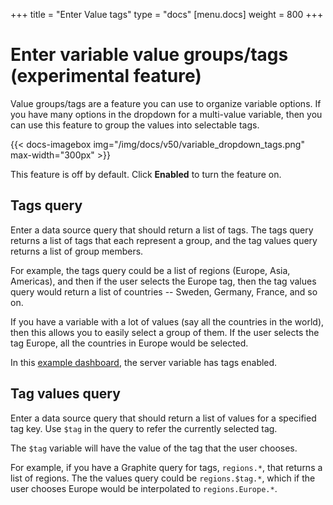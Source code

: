 +++
title = "Enter Value tags"
type = "docs"
[menu.docs]
weight = 800
+++

# Enter variable value groups/tags (experimental feature)

Value groups/tags are a feature you can use to organize variable options. If you have many options in the dropdown for a multi-value variable, then you can use this feature to group the values into selectable tags.

{{< docs-imagebox img="/img/docs/v50/variable_dropdown_tags.png" max-width="300px" >}}

This feature is off by default. Click **Enabled** to turn the feature on.

## Tags query

Enter a data source query that should return a list of tags. The tags query returns a list of tags that each represent a group, and the tag values query returns a list of group members. 

For example, the tags query could be a list of regions (Europe, Asia, Americas), and then if the user selects the Europe tag, then the tag values query would return a list of countries -- Sweden, Germany, France, and so on.

If you have a variable with a lot of values (say all the countries in the world), then this allows you to easily select a group of them. If the user selects the tag Europe, all the countries in Europe would be selected.

In this [example dashboard](https://play.grafana.org/d/ZUPhFVGGk/graphite-with-experimental-tags?orgId=1), the server variable has tags enabled. 

## Tag values query

Enter a data source query that should return a list of values for a specified tag key. Use `$tag` in the query to refer the currently selected tag.

The `$tag` variable will have the value of the tag that the user chooses. 

For example, if you have a Graphite query for tags, `regions.*`, that returns a list of regions. The the values query could be `regions.$tag.*`, which if the user chooses Europe would be interpolated to `regions.Europe.*`.
